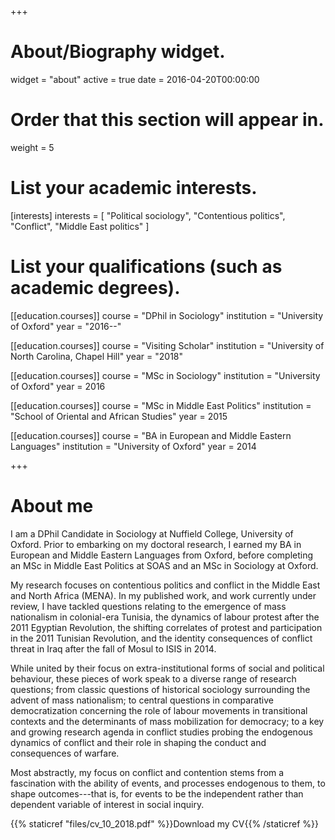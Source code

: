+++
# About/Biography widget.
widget = "about"
active = true
date = 2016-04-20T00:00:00

# Order that this section will appear in.
weight = 5

# List your academic interests.
[interests]
  interests = [
    "Political sociology",
    "Contentious politics",
    "Conflict",
    "Middle East politics"
  ]

# List your qualifications (such as academic degrees).
[[education.courses]]
  course = "DPhil in Sociology"
  institution = "University of Oxford"
  year = "2016--"
  
[[education.courses]]
  course = "Visiting Scholar"
  institution = "University of North Carolina, Chapel Hill"
  year = "2018"

[[education.courses]]
  course = "MSc in Sociology"
  institution = "University of Oxford"
  year = 2016

[[education.courses]]
  course = "MSc in Middle East Politics"
  institution = "School of Oriental and African Studies"
  year = 2015
  
[[education.courses]]
  course = "BA in European and Middle Eastern Languages"
  institution = "University of Oxford"
  year = 2014
 
+++

# About me

I am a DPhil Candidate in Sociology at Nuffield College, University of Oxford. Prior to embarking on my doctoral research, I earned my BA in European and Middle Eastern Languages from Oxford, before completing an MSc in Middle East Politics at SOAS and an MSc in Sociology at Oxford.

My research focuses on contentious politics and conflict in the Middle East and North Africa (MENA). In my published work, and work currently under review, I have tackled questions relating to the emergence of mass nationalism in colonial-era Tunisia, the dynamics of labour protest after the 2011 Egyptian Revolution, the shifting correlates of protest and participation in the 2011 Tunisian Revolution, and the identity consequences of conflict threat in Iraq after the fall of Mosul to ISIS in 2014. 

While united by their focus on extra-institutional forms of social and political behaviour, these pieces of work speak to a diverse range of research questions; from classic questions of historical sociology surrounding the advent of mass nationalism; to central questions in comparative democratization concerning the role of labour movements in transitional contexts and the determinants of mass mobilization for democracy; to a key and growing research agenda in conflict studies probing the endogenous dynamics of conflict and their role in shaping the conduct and consequences of warfare. 

Most abstractly, my focus on conflict and contention stems from a fascination with the ability of events, and processes endogenous to them, to shape outcomes---that is, for events to be the independent rather than dependent variable of interest in social inquiry.

{{% staticref "files/cv_10_2018.pdf" %}}Download my CV{{% /staticref %}}
